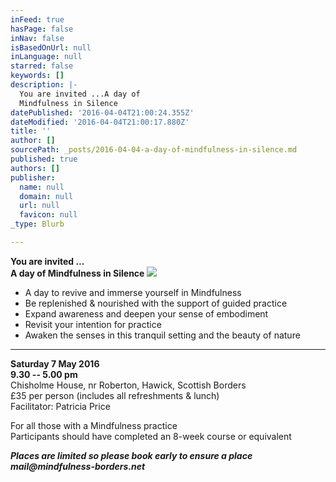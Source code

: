 ```yaml
---
inFeed: true
hasPage: false
inNav: false
isBasedOnUrl: null
inLanguage: null
starred: false
keywords: []
description: |-
  You are invited ...A day of
  Mindfulness in Silence
datePublished: '2016-04-04T21:00:24.355Z'
dateModified: '2016-04-04T21:00:17.880Z'
title: ''
author: []
sourcePath: _posts/2016-04-04-a-day-of-mindfulness-in-silence.md
published: true
authors: []
publisher:
  name: null
  domain: null
  url: null
  favicon: null
_type: Blurb

---
```

**You are invited ...  
A day of
Mindfulness in Silence**
![](https://the-grid-user-content.s3-us-west-2.amazonaws.com/9aa1b200-f320-4a6b-b3ab-dce7dec828eb.jpg)

- A day to revive and immerse yourself in Mindfulness   
- Be replenished & nourished with the support of guided practice  
- Expand awareness and deepen your sense of embodiment   
- Revisit your intention for practice  
- Awaken the senses in this tranquil setting and the beauty of nature

****

**Saturday 7 May 2016**  
**9.30 -- 5.00 pm**  
Chisholme House, nr Roberton, Hawick, Scottish Borders  
£35 per person (includes all
refreshments & lunch)  
Facilitator: Patricia Price

For all those with a Mindfulness practice   
Participants should have completed an 8-week course or equivalent

**_Places are limited so please book early to ensure a
place  
mail@mindfulness-borders.net_**